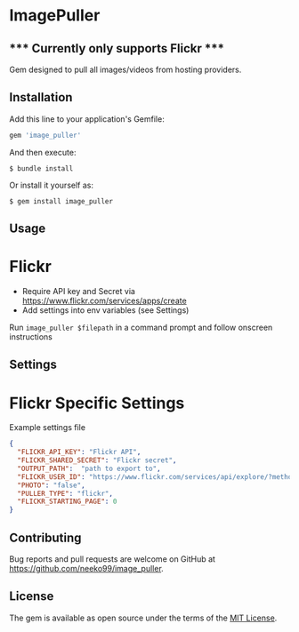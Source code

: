 # ImagePuller

## *** Currently only supports Flickr ***
Gem designed to pull all images/videos from hosting providers.  

## Installation

Add this line to your application's Gemfile:

```ruby
gem 'image_puller'
```

And then execute:

    $ bundle install

Or install it yourself as:

    $ gem install image_puller

## Usage

# Flickr 
- Require API key and Secret via https://www.flickr.com/services/apps/create
- Add settings into env variables (see Settings)

Run `image_puller $filepath` in a command prompt and follow onscreen instructions

## Settings

# Flickr Specific Settings

Example settings file
```json
{
  "FLICKR_API_KEY": "Flickr API",
  "FLICKR_SHARED_SECRET": "Flickr secret",
  "OUTPUT_PATH":  "path to export to",
  "FLICKR_USER_ID": "https://www.flickr.com/services/api/explore/?method=flickr.people.getInfo under 'Your User ID'",
  "PHOTO": "false",
  "PULLER_TYPE": "flickr",
  "FLICKR_STARTING_PAGE": 0
}
```

## Contributing

Bug reports and pull requests are welcome on GitHub at https://github.com/neeko99/image_puller.


## License

The gem is available as open source under the terms of the [MIT License](https://opensource.org/licenses/MIT).

